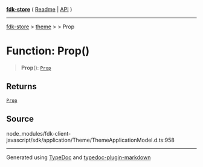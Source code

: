 [**fdk-store**](../../../README.md) ( [Readme](../../../README.md) \| [API](../../../API.md) )

---

[fdk-store](../../../API.md) > [theme](../../README.md) > [<internal>](../README.md) > Prop

# Function: Prop()

> **Prop**(): [`Prop`](../type-aliases/type-alias.Prop.md)

## Returns

[`Prop`](../type-aliases/type-alias.Prop.md)

## Source

node_modules/fdk-client-javascript/sdk/application/Theme/ThemeApplicationModel.d.ts:958

---

Generated using [TypeDoc](https://typedoc.org/) and [typedoc-plugin-markdown](https://www.npmjs.com/package/typedoc-plugin-markdown)
